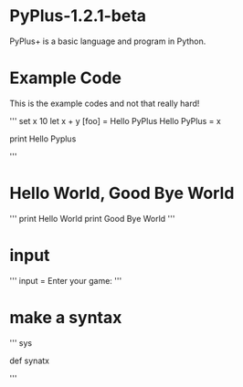 # PyPlus-1.2.1-beta
PyPlus+ is a basic language and program in Python.

# Example Code
This is the example codes and not that really hard!

'''
set x 10
let x + y [foo] = Hello PyPlus
Hello PyPlus = x

print Hello Pyplus

'''

# Hello World, Good Bye World

'''
print Hello World
print Good Bye World
'''

# input

'''
input = Enter your game:
'''

# make a syntax

'''
<import> sys

def synatx

'''
